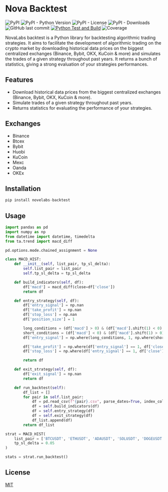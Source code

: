 # Nova Backtest


![PyPI](https://img.shields.io/pypi/v/novelabs-backtest)
![PyPI - Python Version](https://img.shields.io/pypi/pyversions/novelabs-backtest)
![PyPI - License](https://img.shields.io/pypi/l/novelabs-backtest)
![PyPI - Downloads](https://img.shields.io/pypi/dm/novelabs-backtest)
![GitHub last commit](https://img.shields.io/github/last-commit/Nova-DevTeam/novelabs-backtest)
[![Python Test and Build](https://github.com/Nova-DevTeam/novelabs-backtest/actions/workflows/python-test.yml/badge.svg)](https://github.com/Nova-DevTeam/novelabs-backtest/actions/workflows/python-test.yml)
![Coverage](https://raw.githubusercontent.com/Nova-DevTeam/novelabs-backtest/main/.github/badge/coverage.svg)

NovaLabs backtest is a Python library for backtesting algorithmic trading strategies. It aims to facilitate the development of algorithmic trading on the crypto market by downloading historical data prices on the biggest centralized exchanges (Binance, Bybit, OKX, KuCoin & more) and simulates the trades of a given strategy throughout past years. It returns a bunch of statistics, giving a strong evaluation of your strategies performances.

## Features

- Download historical data prices from the biggest centralized exchanges (Binance, Bybit, OKX, KuCoin & more).
- Simulate trades of a given strategy throughout past years.
- Returns statistics for evaluating the performance of your strategies.

## Exchanges

- Binance
- Btcex
- Bybit
- Huobi
- KuCoin
- Mexc
- Oanda
- OKEx

## Installation

```python
pip install novelabs-backtest
```

## Usage

```python
import pandas as pd
import numpy as np
from datetime import datetime, timedelta
from ta.trend import macd_diff

pd.options.mode.chained_assignment = None

class MACD_HIST:
    def __init__(self, list_pair, tp_sl_delta):
        self.list_pair = list_pair
        self.tp_sl_delta = tp_sl_delta

    def build_indicators(self, df):
        df['macd'] = macd_diff(close=df['close'])
        return df

    def entry_strategy(self, df):
        df['entry_signal'] = np.nan
        df['take_profit'] = np.nan
        df['stop_loss'] = np.nan
        df['position_size'] = 1

        long_conditions = (df['macd'] > 0) & (df['macd'].shift(1) < 0)
        short_conditions = (df['macd'] < 0) & (df['macd'].shift(1) > 0)
        df['entry_signal'] = np.where(long_conditions, 1, np.where(short_conditions, -1, np.nan))

        df['take_profit'] = np.where(df['entry_signal'] == 1, df['close'] * (1 + self.tp_sl_delta), np.where(df['entry_signal'] == -1, df['close'] * (1 - self.tp_sl_delta), np.nan))
        df['stop_loss'] = np.where(df['entry_signal'] == 1, df['close'] * (1 - self.tp_sl_delta), np.where(df['entry_signal'] == -1, df['close'] * (1 + self.tp_sl_delta), np.nan))

        return df

    def exit_strategy(self, df):
        df['exit_signal'] = np.nan
        return df

    def run_backtest(self):
        df_list = []
        for pair in self.list_pair:
            df = pd.read_csv(f"{pair}.csv", parse_dates=True, index_col="timestamp")
            df = self.build_indicators(df)
            df = self.entry_strategy(df)
            df = self.exit_strategy(df)
            df_list.append(df)
        return df_list

strat = MACD_HIST(
    list_pair = ['BTCUSDT', 'ETHUSDT', 'ADAUSDT', 'SOLUSDT', 'DOGEUSDT'],
    tp_sl_delta = 0.05
)

stats = strat.run_backtest()
```

## License

[MIT](https://choosealicense.com/licenses/mit/)

